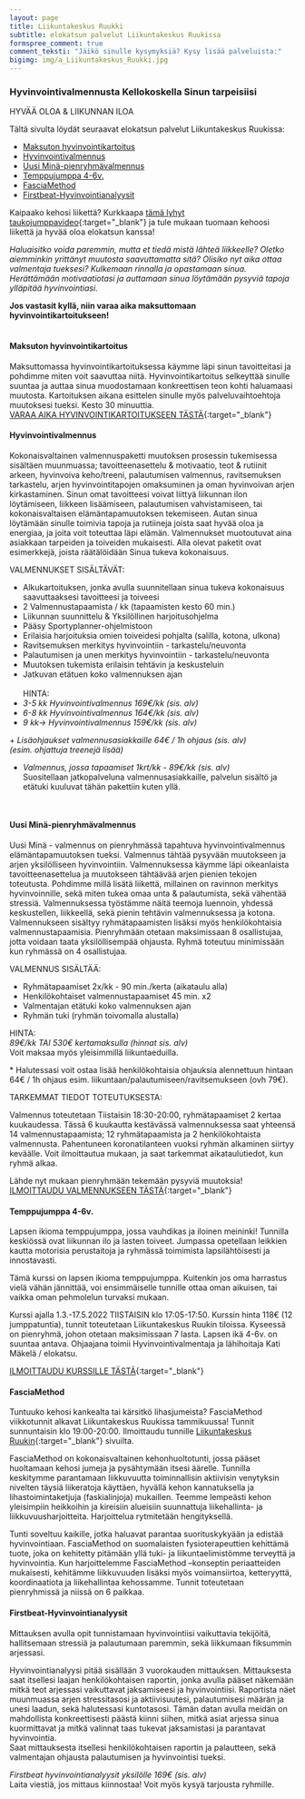 ```yaml
---
layout: page
title: Liikuntakeskus Ruukki
subtitle: elokatsun palvelut Liikuntakeskus Ruukissa
formspree_comment: true
comment_teksti: "Jäikö sinulle kysymyksiä? Kysy lisää palveluista:"
bigimg: img/a_Liikuntakeskus_Ruukki.jpg
---
```

### Hyvinvointivalmennusta Kellokoskella Sinun tarpeisiisi

<p></p>
<p class="otsikkolistapalkki">HYVÄÄ OLOA & LIIKUNNAN ILOA</p>

Tältä sivulta löydät seuraavat elokatsun palvelut Liikuntakeskus Ruukissa: 
 - [Maksuton hyvinvointikartoitus](#maksuton-hyvinvointikartoitus)
 - [Hyvinvointivalmennus](#hyvinvointivalmennus)
 - [Uusi Minä-pienryhmävalmennus](#uusi-minä-pienryhmävalmennus)
 - [Temppujumppa 4-6v.](#temppujumppa-4-6v)
 - [FasciaMethod](#fasciamethod)
 - [Firstbeat-Hyvinvointianalyysit](#firstbeat-hyvinvointianalyysit)

Kaipaako kehosi liikettä? Kurkkaapa [tämä lyhyt taukojumppavideo](https://www.youtube.com/watch?v=jC4afv_vH6o){:target="_blank"} ja tule mukaan tuomaan kehoosi liikettä ja hyvää oloa elokatsun kanssa!

_Haluaisitko voida paremmin, mutta et tiedä mistä lähteä liikkeelle? Oletko aiemminkin yrittänyt muutosta saavuttamatta sitä? Olisiko nyt aika ottaa valmentaja tueksesi? Kulkemaan rinnalla ja opastamaan sinua. Herättämään motivaatiotasi ja auttamaan sinua löytämään pysyviä tapoja ylläpitää hyvinvointiasi._  

**Jos vastasit kyllä, niin varaa aika maksuttomaan hyvinvointikartoitukseen!**
<br/><br/>

#### Maksuton hyvinvointikartoitus

Maksuttomassa hyvinvointikartoituksessa käymme läpi sinun tavoitteitasi ja pohdimme miten voit saavuttaa niitä. Hyvinvointikartoitus selkeyttää sinulle suuntaa ja auttaa sinua muodostamaan konkreettisen teon kohti haluamaasi muutosta. Kartoituksen aikana esittelen sinulle myös palveluvaihtoehtoja muutoksesi tueksi. Kesto 30 minuuttia.  
[VARAA AIKA HYVINVOINTIKARTOITUKSEEN TÄSTÄ](https://forms.gle/RAhfPePEmEmNigtB9){:target="_blank"} 

#### Hyvinvointivalmennus

Kokonaisvaltainen valmennuspaketti muutoksen prosessin tukemisessa sisältäen muunmuassa; tavoitteenasettelu & motivaatio, teot &
rutiinit arkeen, hyvinvoiva keho/treeni, palautumisen valmennus, ravitsemuksen tarkastelu, arjen hyvinvointitapojen omaksuminen ja oman hyvinvoivan arjen kirkastaminen. Sinun omat tavoitteesi voivat liittyä liikunnan ilon löytämiseen, liikkeen lisäämiseen, palautumisen vahvistamiseen, tai kokonaisvaltaisen elämäntapamuutoksen tekemiseen. Autan sinua löytämään sinulle toimivia tapoja ja rutiineja joista saat hyvää oloa ja energiaa, ja joita voit toteuttaa läpi elämän. Valmennukset muotoutuvat aina asiakkaan tarpeiden ja toiveiden mukaisesti. Alla olevat paketit ovat esimerkkejä, joista räätälöidään Sinua tukeva kokonaisuus.

 VALMENNUKSET SISÄLTÄVÄT:

* Alkukartoituksen, jonka avulla suunnitellaan sinua tukeva kokonaisuus saavuttaaksesi tavoitteesi ja toiveesi
* 2 Valmennustapaamista / kk (tapaamisten kesto 60 min.)
* Liikunnan suunnittelu & Yksilöllinen harjoitusohjelma
* Pääsy Sportyplanner-ohjelmistoon
* Erilaisia harjoituksia omien toiveidesi pohjalta (salilla, kotona, ulkona)
* Ravitsemuksen merkitys hyvinvointiin - tarkastelu/neuvonta
* Palautumisen ja unen merkitys hyvinvointiin - tarkastelu/neuvonta
* Muutoksen tukemista erilaisin tehtävin ja keskusteluin
* Jatkuvan etätuen koko valmennuksen ajan
  <br/><br/>
 HINTA:
* _3-5 kk Hyvinvointivalmennus 169€/kk (sis. alv)_
  <br/>
* _6-8 kk Hyvinvointivalmennus 164€/kk (sis. alv)_
  <br/>
* _9 kk-> Hyvinvointivalmennus 159€/kk (sis. alv)_  

\+  _Lisäohjaukset valmennusasiakkaille 64€ / 1h ohjaus (sis. alv)  
(esim. ohjattuja treenejä lisää)_

* _Valmennus, jossa tapaamiset 1krt/kk - 89€/kk (sis. alv)_  
 Suositellaan jatkopalveluna valmennusasiakkaille, palvelun sisältö ja etätuki kuuluvat tähän pakettiin kuten yllä.  
<br/>

#### Uusi Minä-pienryhmävalmennus

Uusi Minä - valmennus on pienryhmässä tapahtuva hyvinvointivalmennus elämäntapamuutoksen tueksi. Valmennus tähtää pysyvään muutokseen ja arjen yksilölliseen hyvinvointiin. Valmennuksessa käymme läpi
oikeanlaista tavoitteenasettelua ja muutokseen tähtäävää arjen pienien tekojen toteutusta. Pohdimme millä lisätä liikettä,
millainen on ravinnon merkitys hyvinvoinnille, sekä miten tukea omaa unta & palautumista, sekä vähentää stressiä. Valmennuksessa
työstämme näitä teemoja luennoin, yhdessä keskustellen, liikkeellä, sekä pienin tehtävin valmennuksessa ja kotona. Valmennukseen sisältyy ryhmätapaamisten lisäksi myös henkilökohtaisia valmennustapaamisia. Pienryhmään otetaan maksimissaan 8 osallistujaa, jotta voidaan taata yksilöllisempää ohjausta. Ryhmä toteutuu minimissään kun ryhmässä on 4 osallistujaa.  

 VALMENNUS SISÄLTÄÄ:

* Ryhmätapaamiset 2x/kk - 90 min./kerta (aikataulu alla)
* Henkilökohtaiset valmennustapaamiset 45 min. x2
* Valmentajan etätuki koko valmennuksen ajan
* Ryhmän tuki (ryhmän toivomalla alustalla)  

 HINTA:  
 _89€/kk TAI 530€ kertamaksulla (hinnat sis. alv)_  
Voit maksaa myös yleisimmillä liikuntaeduilla.

\* Halutessasi voit ostaa lisää henkilökohtaisia ohjauksia alennettuun hintaan 64€ / 1h ohjaus esim. liikuntaan/palautumiseen/ravitsemukseen (ovh 79€).  

 TARKEMMAT TIEDOT TOTEUTUKSESTA: 

Valmennus toteutetaan Tiistaisin 18:30-20:00, ryhmätapaamiset 2 kertaa kuukaudessa. Tässä 6 kuukautta kestävässä valmennuksessa saat yhteensä 14 valmennustapaamista; 12 ryhmätapaamista ja 2 henkilökohtaista valmennusta.
Pahentuneen koronatilanteen vuoksi ryhmän alkaminen siirtyy keväälle. Voit ilmoittautua mukaan, ja saat tarkemmat aikataulutiedot, kun ryhmä alkaa.

Lähde nyt mukaan pienryhmään tekemään pysyviä muutoksia! [ILMOITTAUDU VALMENNUKSEEN TÄSTÄ](https://forms.gle/dyQEjf7G8YXLnjU86){:target="_blank"} 

#### Temppujumppa 4-6v.

Lapsen ikioma temppujumppa, jossa vauhdikas ja iloinen meininki! Tunnilla keskiössä ovat liikunnan ilo ja lasten toiveet. Jumpassa opetellaan leikkien kautta motorisia perustaitoja ja ryhmässä toimimista lapsilähtöisesti ja innostavasti.

Tämä kurssi on lapsen ikioma temppujumppa. Kuitenkin jos oma harrastus vielä vähän jännittää, voi ensimmäiselle tunnille ottaa oman aikuisen, tai vaikka oman pehmolelun turvaksi mukaan.

Kurssi ajalla 1.3.-17.5.2022 TIISTAISIN klo 17:05-17:50.
Kurssin hinta 118€ (12 jumppatuntia), tunnit toteutetaan Liikuntakeskus Ruukin tiloissa. Kyseessä on pienryhmä, johon otetaan maksimissaan 7 lasta. Lapsen ikä 4-6v. on suuntaa antava. Ohjaajana toimii Hyvinvointivalmentaja ja lähihoitaja Kati Mäkelä / elokatsu.

[ILMOITTAUDU KURSSILLE TÄSTÄ](https://forms.gle/GWDtFm72UhujK8uf8){:target="_blank"} 

#### FasciaMethod

Tuntuuko kehosi kankealta tai kärsitkö lihasjumeista?
FasciaMethod viikkotunnit alkavat Liikuntakeskus Ruukissa tammikuussa!
Tunnit sunnuntaisin klo 19:00-20:00.
Ilmoittaudu tunnille [Liikuntakeskus Ruukin](https://liikuntakeskusruukki.fi/){:target="_blank"} sivuilta.

FasciaMethod on kokonaisvaltainen kehonhuoltotunti, jossa pääset huoltamaan kehosi jumeja ja pysähtymään itsesi äärelle. Tunnilla keskitymme parantamaan liikkuvuutta toiminnallisin aktiivisin venytyksin nivelten täysiä liikeratoja käyttäen, hyvällä kehon kannatuksella ja lihastoimintaketjuja (faskialinjoja) mukaillen. Teemme lempeästi kehon yleisimpiin heikkoihin ja kireisiin alueisiin suunnattuja liikehallinta- ja liikkuvuusharjoitteita. Harjoittelua rytmitetään hengityksellä.

Tunti soveltuu kaikille, jotka haluavat parantaa suorituskykyään ja edistää hyvinvointiaan. FasciaMethod on suomalaisten fysioterapeuttien kehittämä tuote, joka on kehitetty pitämään yllä tuki- ja liikuntaelimistömme terveyttä ja hyvinvointia. Kun harjoittelemme FasciaMethod –konseptin periaatteiden mukaisesti, kehitämme liikkuvuuden lisäksi myös voimansiirtoa, ketteryyttä, koordinaatiota ja liikehallintaa kehossamme. Tunnit toteutetaan pienryhmissä ja niissä on 6 paikkaa.

#### Firstbeat-Hyvinvointianalyysit

Mittauksen avulla opit tunnistamaan hyvinvointiisi vaikuttavia tekijöitä, hallitsemaan stressiä ja palautumaan paremmin, sekä liikkumaan fiksummin arjessasi.

Hyvinvointianalyysi pitää sisällään 3 vuorokauden mittauksen. Mittauksesta saat itsellesi laajan henkilökohtaisen raportin, jonka avulla pääset näkemään mitkä teot arjessasi vaikuttavat jaksamiseesi ja hyvinvointiisi. Raportista näet muunmuassa arjen stressitasosi ja aktiivisuutesi, palautumisesi määrän ja unesi laadun, sekä halutessasi kuntotasosi. Tämän datan avulla meidän on  mahdollista konkreettisesti päästä kiinni siihen, mitkä asiat arjessa sinua kuormittavat ja mitkä valinnat taas tukevat jaksamistasi ja parantavat hyvinvointia.  
Saat mittauksesta itsellesi henkilökohtaisen raportin ja palautteen, sekä valmentajan ohjausta palautumisen ja hyvinvointisi tueksi.

_Firstbeat hyvinvointianalyysit yksilölle 169€ (sis. alv)_  
Laita viestiä, jos mittaus kiinnostaa! Voit myös kysyä tarjousta ryhmille.


